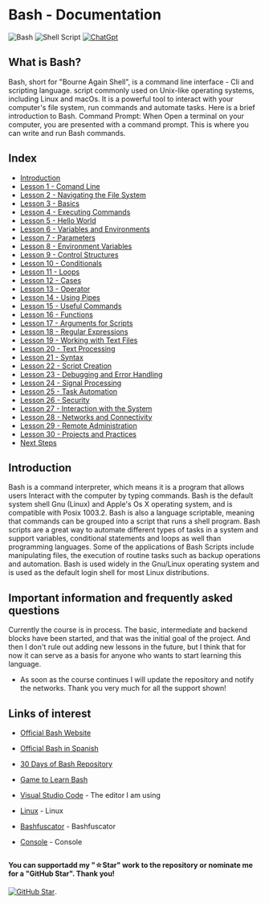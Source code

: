 # Bash - Documentation

![Bash](https://img.shields.io/badge/GNU%20Bash-4EAA25?style=for-the-badge&logo=GNU%20Bash&logoColor=white)
![Shell Script](https://img.shields.io/badge/shell_script-%23121011.svg?style=for-the-badge&logo=gnu-bash&logoColor=white)
[![ChatGpt](https://img.shields.io/badge/ChatGPT-GPT--4-7CF178?style=for-the-badge&logo=openai&logoColor=white&labelColor=101010)](https://platform.openai.com)

## What is Bash?

Bash, short for "Bourne Again Shell", is a command line interface - Cli and scripting language. script commonly used on Unix-like operating systems, including Linux and macOs. It is a powerful tool to interact with your computer's file system, run  commands and automate tasks. Here is a brief introduction to Bash.
Command Prompt: When Open a terminal on your computer, you are presented with a command prompt. This is where you can write and run Bash commands.

## Index

* [Introduction](Introduction.sh)
* [Lesson 1 - Comand Line](Command-Line.sh)
* [Lesson 2 - Navigating the File System](Navigating-the-File-System.sh)
* [Lesson 3 - Basics](Basics.sh)
* [Lesson 4 - Executing Commands](Executing-Commands.sh)
* [Lesson 5 - Hello World](Hello-World.sh)
* [Lesson 6 - Variables and Environments](Variables-and-Environments.sh)
* [Lesson 7 - Parameters](Parameters.sh)
* [Lesson 8 - Environment Variables](Environment-Variables.sh)
* [Lesson 9 - Control Structures](Control-Structure.sh)
* [Lesson 10 - Conditionals](Conditionals.sh)
* [Lesson 11 - Loops](Loops.sh)
* [Lesson 12 - Cases](Cases.sh)
* [Lesson 13 - Operator](Parameters.sh)
* [Lesson 14 - Using Pipes](Using-Pipes.sh)
* [Lesson 15 - Useful Commands](Useful-Commands.sh)
* [Lesson 16 - Functions](Functions.sh)
* [Lesson 17 - Arguments for Scripts](Arguments-for-Scripts.sh)
* [Lesson 18 - Regular Expressions](Regular-Expressions.sh)
* [Lesson 19 - Working with Text Files](Working-with-Text-Files.sh)
* [Lesson 20 - Text Processing](Text-Processing.sh)
* [Lesson 21 - Syntax](Syntax.sh)
* [Lesson 22 - Script Creation](Script-Creation.sh)
* [Lesson 23 - Debugging and Error Handling](Debugging-and-Error-Handling.sh)
* [Lesson 24 - Signal Processing](Signal-Processing.sh)
* [Lesson 25 - Task Automation](Task-Automation.sh)
* [Lesson 26 - Security](Security.sh)
* [Lesson 27 - Interaction with the System](Interaction-with-the-System.sh)
* [Lesson 28 - Networks and Connectivity](Networking-and-Connectivity.sh)
* [Lesson 29 - Remote Administration](Remote-Administration.sh)
* [Lesson 30 - Projects and Practices](Projects-and-Practices.sh)
* [Next Steps](Next-Steps.sh)

## Introduction

Bash is a command interpreter, which means it is a program that allows users Interact with the computer
by typing commands. Bash is the default system shell Gnu (Linux) and Apple's Os X operating system, and
is compatible with Posix 1003.2. Bash is also a language scriptable, meaning that commands can be grouped into a script that runs a shell program. Bash scripts are a great way to automate different types of tasks in a system and support variables, conditional statements and loops as well than programming languages. Some of the applications of Bash Scripts include manipulating files, the execution of routine tasks such as backup operations and automation. Bash is used widely in the Gnu/Linux operating system and is used as the default login shell for most Linux distributions.

## Important information and frequently asked questions

Currently the course is in process. The basic, intermediate and backend blocks have been started, and
that was the initial goal of the project. And then I don't rule out adding new lessons in the future,
but I think that for now it can serve as a basis for anyone who wants to start learning this language.

* As soon as the course continues I will update the repository and notify the networks.
Thank you very much for all the support shown!

## Links of interest

* [Official Bash Website](https://www.gnu.org/savannah-checkouts/gnu/bash/manual/bash.html)

* [Official Bash in Spanish](https://www.gnu.org/software/bash/manual/bash.html)

* [30 Days of Bash Repository](https://github.com/Bash-it/bash-it)

* [Game to Learn Bash](https://www.cerebriti.com/juegos-de-tecnologia/bash-scripting-(links))

* [Visual Studio Code](https://code.visualstudio.com/) - The editor I am using

* [Linux](https://www.linux.org/) - Linux

* [Bashfuscator](https://github.com/Bashfuscator/Bashfuscator) - Bashfuscator

* [Console](https://help.ubuntu.com/kubuntu/desktopguide/es/terminals.html) - Console

##

#### You can supportadd my "☆Star" work to the repository or nominate me for a "GitHub Star". Thank you!

[![GitHub Star](https://img.shields.io/badge/GitHub-Nominar_a_star-yellow?style=for-the-badge&logo=github&logoColor=white&labelColor=101010)](https://stars.github.com/nominate/).